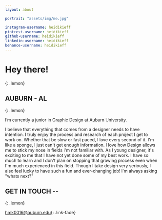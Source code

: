 ```yaml
---
layout: about

portrait: "assets/img/me.jpg"

instagram-username: heidikieff
pintrest-username: heidikieff
github-username: heidikieff
linkedin-username: heidikieff
behance-username: heidikieff
---
```


# Hey there!
{: .lemon}
## AUBURN - AL
{: .lemon}

I’m currently a junior in Graphic Design at Auburn University.

I believe that everything that comes from a designer needs to have intention. I truly enjoy the process and research of each project I get to work on. Whether that be slow or fast paced, I love every second of it. I'm like a sponge, I just can't get enough information. I love how Design allows me to stick my nose in fields I'm not familiar with. As I young designer, it's exciting to me that I have not yet done some of my best work. I have so much to learn and I don't plan on stopping that growing process even when I'm much experienced in this field. Though I take design very seriously, I also feel lucky to have such a fun and ever-changing job! I'm always asking "whats next?"


## GET IN TOUCH --
{: .lemon}

<hmk0016@auburn.edu>{: .link-fade}
